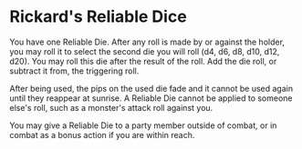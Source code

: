 # Rickard's Reliable Dice

You have one Reliable Die. After any roll is made by or against the holder, you may roll it to select the second die you will roll (d4, d6, d8, d10, d12, d20). You may roll this die after the result of the roll. Add the die roll, or subtract it from, the triggering roll.

After being used, the pips on the used die fade and it cannot be used again until they reappear at sunrise. A Reliable Die cannot be applied to someone else's roll, such as a monster's attack roll against you.

You may give a Reliable Die to a party member outside of combat, or in combat as a bonus action if you are within reach.

